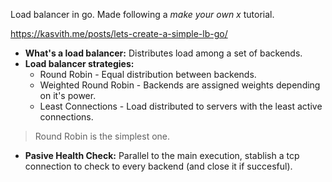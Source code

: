 Load balancer in go.
Made following a _make your own x_ tutorial.

https://kasvith.me/posts/lets-create-a-simple-lb-go/

- **What's a load balancer:** Distributes load among a set of backends.
- **Load balancer strategies:**
    - Round Robin - Equal distribution between backends.
    - Weighted Round Robin - Backends are assigned weights depending on it's power.
    - Least Connections - Load distributed to servers with the least active connections.

> Round Robin is the simplest one.

- **Pasive Health Check:** Parallel to the main execution, stablish a tcp connection to check to every backend (and close it if succesful).
